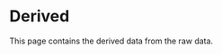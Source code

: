 <script setup>
  import LoginForm from '../components/LoginForm.vue';
  import RestDocumentation from '../components/RestDocumentation.vue'
</script>

<LoginForm>

  # Derived

  This page contains the derived data from the raw data.

  <RestDocumentation contentProfile="derived" />
</LoginForm>
